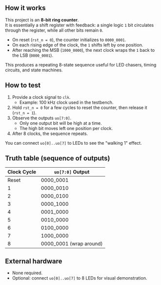 ## How it works

This project is an **8-bit ring counter**.  
It is essentially a shift register with feedback: a single logic `1` bit circulates through the register, while all other bits remain `0`.  

- On reset (`rst_n = 0`), the counter initializes to `0000_0001`.  
- On each rising edge of the clock, the `1` shifts left by one position.  
- After reaching the MSB (`1000_0000`), the next clock wraps the `1` back to the LSB (`0000_0001`).  

This produces a repeating 8-state sequence useful for LED chasers, timing circuits, and state machines.

## How to test

1. Provide a clock signal to `clk`.  
   - Example: 100 kHz clock used in the testbench.  
2. Hold `rst_n = 0` for a few cycles to reset the counter, then release it (`rst_n = 1`).  
3. Observe the outputs `uo[7:0]`.  
   - Only one output bit will be high at a time.  
   - The high bit moves left one position per clock.  
4. After 8 clocks, the sequence repeats.

You can connect `uo[0]..uo[7]` to LEDs to see the "walking 1" effect.

## Truth table (sequence of outputs)

| Clock Cycle | `uo[7:0]` Output |
|-------------|------------------|
| Reset       | 0000_0001        |
| 1           | 0000_0010        |
| 2           | 0000_0100        |
| 3           | 0000_1000        |
| 4           | 0001_0000        |
| 5           | 0010_0000        |
| 6           | 0100_0000        |
| 7           | 1000_0000        |
| 8           | 0000_0001 (wrap around) |

## External hardware

- None required.  
- Optional: connect `uo[0]..uo[7]` to 8 LEDs for visual demonstration.
